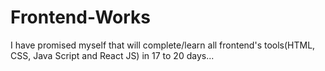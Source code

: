 # Frontend-Works
I have promised myself that will complete/learn all frontend's tools(HTML, CSS, Java Script and React JS) in 17 to 20 days...
